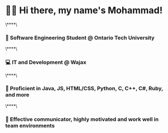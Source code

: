 <h1>👋🏽 Hi there, my name's Mohammad!</h1> \****\
<h3>🚀 Software Engineering Student @ Ontario Tech University</h3> \****\
<h3>💻 IT and Development @ Wajax</h3> \****\
<h3>🌟 Proficient in Java, JS, HTML/CSS, Python, C, C++, C#, Ruby, and more</h3> \****\
<h3>🤠 Effective communicator, highly motivated and work well in team environments</h3>

